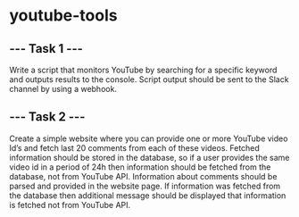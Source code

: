 # youtube-tools

\--- Task 1 ---
---------------------------------------

Write a script that monitors YouTube by searching for a specific keyword and outputs results to the console. Script output should be sent to the Slack channel by using a webhook.

\--- Task 2 ---
---------------------------------------

Create a simple website where you can provide one or more YouTube video Id’s and fetch last 20 comments from each of these videos. Fetched information should be stored in the database, so if a user provides the same video id in a period of 24h then information should be fetched from the database, not from YouTube API.
Information about comments should be parsed and provided in the website page. If information was fetched from the database then additional message should be displayed that information is fetched not from YouTube API.
